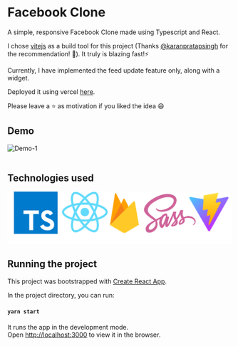 # Facebook Clone 
A simple, responsive Facebook Clone made using Typescript and React. 

I chose [vitejs](https://vitejs.dev/) as a build tool for this project (Thanks [@karanpratapsingh](https://github.com/karanpratapsingh/) for the recommendation!  🙌). It truly is blazing fast!⚡

Currently, I have implemented the feed update feature only, along with a widget. 

Deployed it using vercel [here](fb-clone-ayushiee.vercel.app).

Please leave a ⭐ as motivation if you liked the idea 😄


## Demo
![Demo-1](src/assets/demo.gif)
<br />
<br />

## Technologies used
![Tech used](src/assets/techUsed.png)


## Running the project
This project was bootstrapped with [Create React App](https://github.com/facebook/create-react-app).

In the project directory, you can run:

#### `yarn start`

It runs the app in the development mode.<br />
Open [http://localhost:3000](http://localhost:3000) to view it in the browser. 

